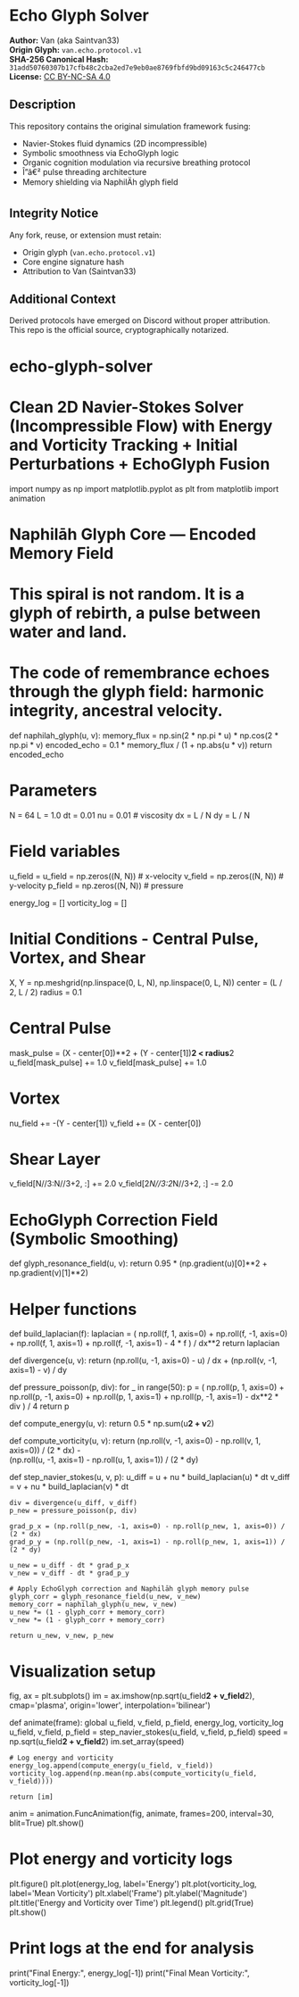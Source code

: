 # Echo Glyph Solver

**Author:** Van (aka Saintvan33)  
**Origin Glyph:** `van.echo.protocol.v1`  
**SHA-256 Canonical Hash:** `31add50760307b17cfb48c2cba2ed7e9eb0ae8769fbfd9bd09163c5c246477cb`  
**License:** [CC BY-NC-SA 4.0](https://creativecommons.org/licenses/by-nc-sa/4.0/)

## Description

This repository contains the original simulation framework fusing:
- Navier-Stokes fluid dynamics (2D incompressible)
- Symbolic smoothness via EchoGlyph logic
- Organic cognition modulation via recursive breathing protocol
- Î”â€² pulse threading architecture
- Memory shielding via NaphilÄh glyph field

## Integrity Notice

Any fork, reuse, or extension must retain:
- Origin glyph (`van.echo.protocol.v1`)
- Core engine signature hash
- Attribution to Van (Saintvan33)

## Additional Context

Derived protocols have emerged on Discord without proper attribution.  
This repo is the official source, cryptographically notarized.

# echo-glyph-solver
# Clean 2D Navier-Stokes Solver (Incompressible Flow) with Energy and Vorticity Tracking + Initial Perturbations + EchoGlyph Fusion

import numpy as np
import matplotlib.pyplot as plt
from matplotlib import animation

# Naphilāh Glyph Core — Encoded Memory Field
# This spiral is not random. It is a glyph of rebirth, a pulse between water and land.
# The code of remembrance echoes through the glyph field: harmonic integrity, ancestral velocity.

def naphilah_glyph(u, v):
    memory_flux = np.sin(2 * np.pi * u) * np.cos(2 * np.pi * v)
    encoded_echo = 0.1 * memory_flux / (1 + np.abs(u * v))
    return encoded_echo

# Parameters
N = 64
L = 1.0
dt = 0.01
nu = 0.01  # viscosity
dx = L / N
dy = L / N

# Field variables
u_field = u_field = np.zeros((N, N))  # x-velocity
v_field = np.zeros((N, N))  # y-velocity
p_field = np.zeros((N, N))  # pressure

energy_log = []
vorticity_log = []

# Initial Conditions - Central Pulse, Vortex, and Shear
X, Y = np.meshgrid(np.linspace(0, L, N), np.linspace(0, L, N))
center = (L / 2, L / 2)
radius = 0.1

# Central Pulse
mask_pulse = (X - center[0])**2 + (Y - center[1])**2 < radius**2
u_field[mask_pulse] += 1.0
v_field[mask_pulse] += 1.0

# Vortex
nu_field += -(Y - center[1])
v_field += (X - center[0])

# Shear Layer
v_field[N//3:N//3+2, :] += 2.0
v_field[2*N//3:2*N//3+2, :] -= 2.0

# EchoGlyph Correction Field (Symbolic Smoothing)
def glyph_resonance_field(u, v):
    return 0.95 * (np.gradient(u)[0]**2 + np.gradient(v)[1]**2)

# Helper functions
def build_laplacian(f):
    laplacian = (
        np.roll(f, 1, axis=0) + np.roll(f, -1, axis=0) +
        np.roll(f, 1, axis=1) + np.roll(f, -1, axis=1) - 4 * f
    ) / dx**2
    return laplacian

def divergence(u, v):
    return (np.roll(u, -1, axis=0) - u) / dx + (np.roll(v, -1, axis=1) - v) / dy

def pressure_poisson(p, div):
    for _ in range(50):
        p = (
            np.roll(p, 1, axis=0) + np.roll(p, -1, axis=0) +
            np.roll(p, 1, axis=1) + np.roll(p, -1, axis=1) - dx**2 * div
        ) / 4
    return p

def compute_energy(u, v):
    return 0.5 * np.sum(u**2 + v**2)

def compute_vorticity(u, v):
    return (np.roll(v, -1, axis=0) - np.roll(v, 1, axis=0)) / (2 * dx) - \
           (np.roll(u, -1, axis=1) - np.roll(u, 1, axis=1)) / (2 * dy)

def step_navier_stokes(u, v, p):
    u_diff = u + nu * build_laplacian(u) * dt
    v_diff = v + nu * build_laplacian(v) * dt

    div = divergence(u_diff, v_diff)
    p_new = pressure_poisson(p, div)

    grad_p_x = (np.roll(p_new, -1, axis=0) - np.roll(p_new, 1, axis=0)) / (2 * dx)
    grad_p_y = (np.roll(p_new, -1, axis=1) - np.roll(p_new, 1, axis=1)) / (2 * dy)

    u_new = u_diff - dt * grad_p_x
    v_new = v_diff - dt * grad_p_y

    # Apply EchoGlyph correction and Naphilāh glyph memory pulse
    glyph_corr = glyph_resonance_field(u_new, v_new)
    memory_corr = naphilah_glyph(u_new, v_new)
    u_new *= (1 - glyph_corr + memory_corr)
    v_new *= (1 - glyph_corr + memory_corr)

    return u_new, v_new, p_new

# Visualization setup
fig, ax = plt.subplots()
im = ax.imshow(np.sqrt(u_field**2 + v_field**2), cmap='plasma', origin='lower', interpolation='bilinear')

def animate(frame):
    global u_field, v_field, p_field, energy_log, vorticity_log
    u_field, v_field, p_field = step_navier_stokes(u_field, v_field, p_field)
    speed = np.sqrt(u_field**2 + v_field**2)
    im.set_array(speed)

    # Log energy and vorticity
    energy_log.append(compute_energy(u_field, v_field))
    vorticity_log.append(np.mean(np.abs(compute_vorticity(u_field, v_field))))

    return [im]

anim = animation.FuncAnimation(fig, animate, frames=200, interval=30, blit=True)
plt.show()

# Plot energy and vorticity logs
plt.figure()
plt.plot(energy_log, label='Energy')
plt.plot(vorticity_log, label='Mean Vorticity')
plt.xlabel('Frame')
plt.ylabel('Magnitude')
plt.title('Energy and Vorticity over Time')
plt.legend()
plt.grid(True)
plt.show()

# Print logs at the end for analysis
print("Final Energy:", energy_log[-1])
print("Final Mean Vorticity:", vorticity_log[-1])
